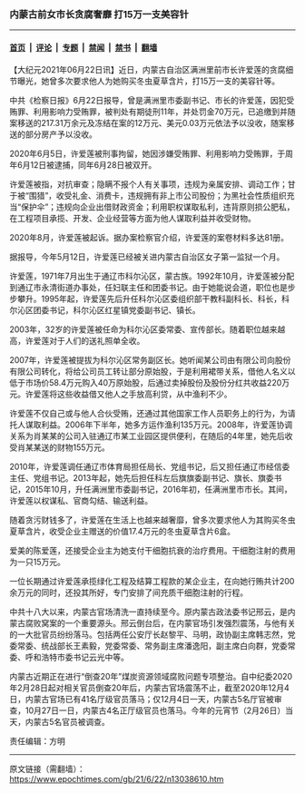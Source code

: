 ### 内蒙古前女市长贪腐奢靡 打15万一支美容针

---

#### [首页](../../../..?n13038610) &nbsp;|&nbsp; [评论](../../../../../epoch-comment?n13038610) &nbsp;|&nbsp; [专题](../../../../../epoch-special?n13038610) &nbsp;|&nbsp; [禁闻](../../../../../epoch-news?n13038610) &nbsp;|&nbsp; [禁书](../../../../../books?n13038610) &nbsp;|&nbsp; [翻墙](https://github.com/gfw-breaker/nogfw/blob/master/README.md?n13038610)


<div class="post_content" id="artbody" itemprop="articleBody">
 <!-- article content begin -->
 <p>
  【大纪元2021年06月22日讯】近日，内蒙古自治区满洲里前市长许爱莲的贪腐细节曝光，她曾多次要求他人为她购买冬虫夏草含片，打15万一支的美容针等。
 </p>
 <p>
  中共《检察日报》6月22日报导，曾是满洲里市委副书记、市长的许爱莲，因犯受贿罪、利用影响力受贿罪，被判处有期徒刑11年，并处罚金70万元，已追缴到并随案移送的217.31万余元及冻结在案的12万元、美元0.03万元依法予以没收，随案移送的部分房产予以没收。
 </p>
 <p>
  2020年6月5日，许爱莲被刑事拘留，她因涉嫌受贿罪、利用影响力受贿罪，于周年6月12日被逮捕，同年6月28日被双开。
 </p>
 <p>
  许爱莲被指，对抗审查；隐瞒不报个人有关事项，违规为亲属安排、调动工作；甘于被“围猎”，收受礼金、消费卡，违规拥有非上市公司股份；为黑社会性质组织充当“保护伞”；违规向企业出借财政资金；利用职权谋取私利，违背原则损公肥私，在工程项目承揽、开发、企业经营等方面为他人谋取利益并收受财物。
 </p>
 <p>
  2020年8月，许爱莲被起诉。据办案检察官介绍，许爱莲的案卷材料多达81册。
 </p>
 <p>
  据报导，今年5月12日，许爱莲已经被关进内蒙古自治区女子第一监狱一个月。
 </p>
 <p>
  许爱莲，1971年7月出生于通辽市科尔沁区，蒙古族。1992年10月，许爱莲被分配到通辽市永清街道办事处，任妇联主任和团委书记。由于她能说会道，职位也是步步攀升。1995年起，许爱莲先后升任科尔沁区委组织部干教科副科长、科长，科尔沁区团委书记，科尔沁区红星镇党委副书记、镇长。
 </p>
 <p>
  2003年，32岁的许爱莲被任命为科尔沁区委常委、宣传部长。随着职位越来越高，许爱莲对于人们的送礼照单全收。
 </p>
 <p>
  2007年，许爱莲被提拔为科尔沁区常务副区长。她听闻某公司由有限公司向股份有限公司转化，将给公司员工转让部分原始股，于是利用裙带关系，借他人名义以低于市场价58.4万元购入40万原始股，后通过卖掉股份及股份分红共收益220万元。许爱莲将这些收益借又他人之手放高利贷，从中渔利不少。
 </p>
 <p>
  许爱莲不仅自己或与他人合伙受贿，还通过其他国家工作人员职务上的行为，为请托人谋取利益。2006年下半年，她多方运作渔利135万元。2008年，许爱莲协调关系为肖某某的公司入驻通辽市某工业园区提供便利，在随后的4年里，她先后收受肖某某送的财物155万元。
 </p>
 <p>
  2010年，许爱莲调任通辽市体育局担任局长、党组书记，后又担任通辽市经信委主任、党组书记。2013年起，她先后担任科左后旗旗委副书记、旗长、旗委书记，2015年10月，升任满洲里市委副书记，2016年初，任满洲里市市长。其间，许爱莲以权谋私、官商勾结、输送利益。
 </p>
 <p>
  随着贪污财钱多了，许爱莲在生活上也越来越奢靡，曾多次要求他人为其购买冬虫夏草含片，收受企业主赠送的价值17.4万元的冬虫夏草含片6盒。
 </p>
 <p>
  爱美的陈爱莲，还接受企业主为她支付干细胞抗衰的治疗费用。干细胞注射的费用为一只15万元。
 </p>
 <p>
  一位长期通过许爱莲承揽绿化工程及结算工程款的某企业主，在向她行贿共计200余万元的同时，还投其所好，专门安排了间充质干细胞注射的行程。
 </p>
 <p>
  中共十八大以来，内蒙古官场清洗一直持续至今。原内蒙古政法委书记邢云，是内蒙古腐败窝案的一个重要源头。邢云倒台后，在内蒙官场引发强烈震荡，与他有关的一大批官员纷纷落马。包括两任公安厅长赵黎平、马明，政协副主席韩志然，党委常委、统战部长王素毅，党委常委、常务副主席潘逸阳，副主席白向群，党委常委、呼和浩特市委书记云光中等。
 </p>
 <p>
  内蒙古近期正在进行“倒查20年”煤炭资源领域腐败问题专项整治。自中纪委2020年2月28日起对相关官员倒查20年后，内蒙古官场震荡不止，截至2020年12月4日，内蒙古官场已有41名厅级官员落马；仅12月4日一天，内蒙古5名厅官被审查，10月27日一日，内蒙古4名正厅级官员也落马。今年的元宵节（2月26日）当天，内蒙古5名官员被调查。
 </p>
 <p>
  责任编辑：方明
 </p>
 <!-- article content end -->
 <div id="below_article_ad">
 </div>
</div>


---

原文链接（需翻墙）：https://www.epochtimes.com/gb/21/6/22/n13038610.htm